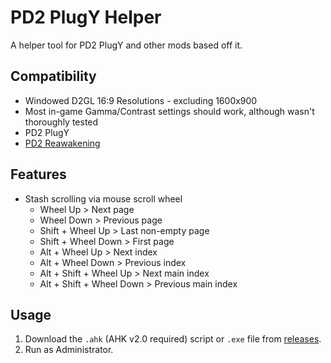 # PD2 PlugY Helper
A helper tool for PD2 PlugY and other mods based off it.

## Compatibility
- Windowed D2GL 16:9 Resolutions - excluding 1600x900
- Most in-game Gamma/Contrast settings should work, although wasn't thoroughly tested
- PD2 PlugY
- [PD2 Reawakening](https://github.com/synpoox/pd2-reawakening)

## Features
- Stash scrolling via mouse scroll wheel
  - Wheel Up > Next page
  - Wheel Down > Previous page
  - Shift + Wheel Up > Last non-empty page
  - Shift + Wheel Down > First page
  - Alt + Wheel Up > Next index
  - Alt + Wheel Down > Previous index
  - Alt + Shift + Wheel Up > Next main index
  - Alt + Shift + Wheel Down > Previous main index


## Usage
1. Download the `.ahk` (AHK v2.0 required) script or `.exe` file from [releases](https://github.com/synpoox/PD2-PlugY-Helper/releases).
2. Run as Administrator.
